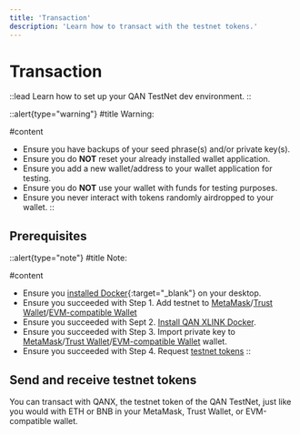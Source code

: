```yaml
---
title: 'Transaction'
description: 'Learn how to transact with the testnet tokens.'
---
```


# Transaction

::lead
Learn how to set up your QAN TestNet dev environment.
::

::alert{type="warning"}
#title
Warning:

#content
- Ensure you have backups of your seed phrase(s) and/or private key(s).
- Ensure you do **NOT** reset your already installed wallet application.
- Ensure you add a new wallet/address to your wallet application for testing.
- Ensure you do **NOT** use your wallet with funds for testing purposes.
- Ensure you never interact with tokens randomly airdropped to your wallet.
::

## Prerequisites

::alert{type="note"}
#title
Note:

#content
- Ensure you [installed Docker](https://docs.docker.com/engine/install/){:target="_blank"} on your desktop.
- Ensure you succeeded with Step 1. Add testnet to [MetaMask](/testnet/setup/wallet/metamask)/[Trust Wallet](/testnet/setup/wallet/trust-wallet)/[EVM-compatible Wallet](/testnet/setup/wallet/evm-wallet)
- Ensure you succeeded with Sept 2. [Install QAN XLINK Docker](/testnet/setup/qan-xlink/docker).
- Ensure you succeeded with Step 3. Import private key to [MetaMask](/testnet/setup/import-private-key/metamask)/[Trust Wallet](/testnet/setup/import-private-key/trust-wallet)/[EVM-compatible Wallet](/testnet/setup/import-private-key/evm-wallet) wallet.
- Ensure you succeeded with Step 4. Request [testnet tokens](/testnet/tools/faucet/telegram-faucet)
::

## Send and receive testnet tokens

You can transact with QANX, the testnet token of the QAN TestNet, just like you would with ETH or BNB in your MetaMask, Trust Wallet, or EVM-compatible wallet.